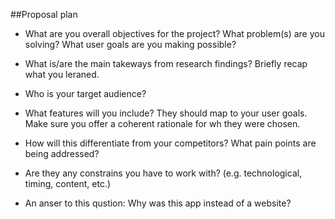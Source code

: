 ##Proposal plan
* What are you overall objectives for the project? What problem(s) are you solving? What user goals are you making possible?

* What is/are the main takeways from research findings? Briefly recap what you leraned.

* Who is your target audience?

* What features will you include? They should map to your user goals. Make sure you offer a coherent rationale for wh they were chosen.

* How will this differentiate from your competitors? What pain points are being addressed?

* Are they any constrains you have to work with? (e.g. technological, timing, content, etc.)

* An anser to this qustion: Why was this app instead of a website?